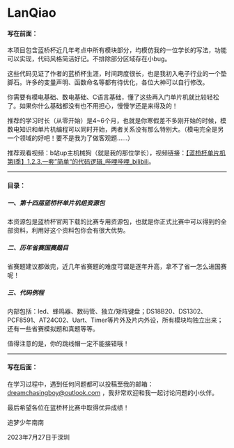 # LanQiao
#### 写在前面：

本项目包含蓝桥杯近几年考点中所有模块部分，均模仿我的一位学长的写法，功能可以实现，代码风格简洁好记。不排除部分区域存在小bug。

这些代码见证了作者的蓝桥杯生涯，时间跨度很长，也是我初入电子行业的一个垫脚石。许多的变量声明、函数命名等都有待优化，各位大神可以自行修改。

你需要有模电基础、数电基础、C语言基础，懂了这些再入门单片机就比较轻松了。如果你什么基础都没有也不用担心，慢慢学还是来得及的！

推荐的学习时长（从零开始）是4~6个月，也就是你寒假差不多刚开始的时候，模数电知识和单片机编程可以同时开始，两者关系没有那么特别大。（模电完全是另一个领域的好吧！要不是我为了做客观题......）

推荐观看视频：b站up主机械狗（就是我的那位学长），视频链接：[【蓝桥杯单片机 第I季】1.2.3.一套”简单“的代码逻辑_哔哩哔哩_bilibili](https://www.bilibili.com/video/BV1hb4y1X7CN/?spm_id_from=333.999.0.0)。

------

#### 目录：

##### 一、第十四届蓝桥杯单片机组资源包

本资源包是蓝桥杯官网下载的比赛专用资源包，也就是你正式比赛中可以得到的全部资料，利用好这个资料包你会有很大优势。

##### 二、历年省赛国赛题目

省赛题建议都做完，近几年省赛题的难度可谓是逐年升高，拿不了省一怎么进国赛呢！

##### 三、代码例程

内部包括：led、蜂鸣器、数码管、独立/矩阵键盘；DS18B20、DS1302、PCF8591、AT24C02、Uart、Timer等片外及片内外设，所有模块均独立出来；还有一些省赛模拟题和真题等等。

值得注意的是，你的跳线帽一定不能接错哦！

------

#### 写在后面：

在学习过程中，遇到任何问题都可以投稿至我的邮箱：dreamchasingboy@outlook.com ，我非常欢迎和我一起讨论问题的小伙伴。

最后希望各位在蓝桥杯比赛中取得优异成绩！

追梦少年南南

2023年7月27日于深圳

